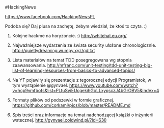 #HackingNews

https://www.facebook.com/HackingNewsPL

Podoba się? Daj plusa na zachętę, żebym wiedział, że ktoś to czyta. :)


1. Kolejne hackme na horyzoncie. :)
http://whitehat.eu.org/

2. Najważniejsze wydarzenia ze świata security ułożone chronologicznie.
http://quietlydreaming.wumpy.xyz/qd.txt

3. Lista materiałów na temat TDD posegregowana wg stopnia zaawansowania.
http://mfranc.com/unit-testing/tdd-unit-testing-big-list-of-learning-resources-from-basics-to-advanced-topics/

4. Na YT pojawiły się prezentacje z tegorocznej edycji Programistok, w tym
wystąpienie @gynvael.
https://www.youtube.com/watch?v=hcp9ymfbofs&list=PLtuSyiEUcgekihGoLLxyqsczJ4bGrOBV5&index=4

5. Formaty plików od podszewki w formie graficznej. 
https://github.com/corkami/pics/blob/master/README.md

6. Spis treści oraz informacje na temat nadchodzącej książki o inżynierii wstecznej.
http://gynvael.coldwind.pl/?id=630



